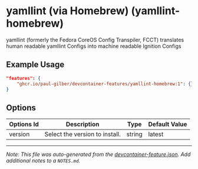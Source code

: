 
# yamllint (via Homebrew) (yamllint-homebrew)

yamllint (formerly the Fedora CoreOS Config Transpiler, FCCT) translates human readable yamllint Configs into machine readable Ignition Configs

## Example Usage

```json
"features": {
    "ghcr.io/paul-gilber/devcontainer-features/yamllint-homebrew:1": {}
}
```

## Options

| Options Id | Description | Type | Default Value |
|-----|-----|-----|-----|
| version | Select the version to install. | string | latest |



---

_Note: This file was auto-generated from the [devcontainer-feature.json](https://github.com/paul-gilber/devcontainer-features/blob/main/src/yamllint-homebrew/devcontainer-feature.json).  Add additional notes to a `NOTES.md`._

